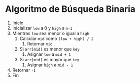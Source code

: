 # Algoritmo de Búsqueda Binaria

1. Inicio
2. Inicializar `low` a 0 y `high` a `n-1`
3. Mientras `low` sea menor o igual a `high`
    1. Calcular `mid` como `(low + high) / 2`
        1. Retornar `mid`
    3. Si `arr[mid]` es menor que `key`
        1. Asignar `low` a `mid + 1`
    4. Si `arr[mid]` es mayor que `key`
        1. Asignar `high` a `mid - 1`
4. Retornar `-1`
5. Fin
